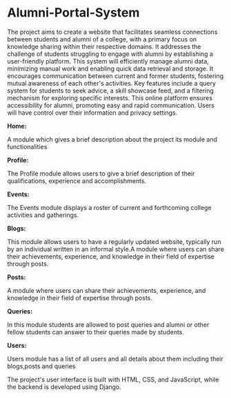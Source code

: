 ﻿# Alumni-Portal-System
The project aims to create a website that facilitates seamless connections between students and alumni of a college, with a primary focus on knowledge sharing within their respective domains. It addresses the challenge of students struggling to engage with alumni by establishing a user-friendly platform. This system will efficiently manage alumni data, minimizing manual work and enabling quick data retrieval and storage. It encourages communication between current and former students, fostering mutual awareness of each other's activities. Key features include a query system for students to seek advice, a skill showcase feed, and a filtering mechanism for exploring specific interests. This online platform ensures accessibility for alumni, promoting easy and rapid communication. Users will have control over their information and privacy settings.

**Home:**

A module which gives a brief description about the project its module and functionalities

**Profile:**

The Profile module allows users to give a brief description of their qualifications,
experience and accomplishments.

**Events:**

The Events module displays a roster of current and forthcoming college activities and gatherings.

**Blogs:**

This module allows users to have a regularly updated website, typically run by an
individual written in an informal style.A module where users can share their
achievements, experience, and knowledge in their field of expertise through posts.

**Posts:**

A module where users can share their achievements, experience, and knowledge in their
field of expertise through posts.

**Queries:**

In this module students are allowed to post queries and alumni or other fellow students
can answer to their queries made by students.

**Users:**

Users module has a list of all users and all details about them including their blogs,posts
and queries

The project's user interface is built with HTML, CSS, and JavaScript, while the backend is developed using Django.






